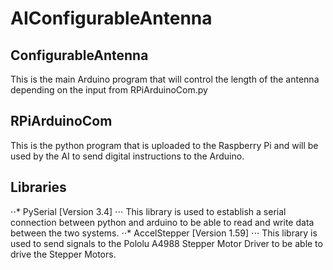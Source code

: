 # AIConfigurableAntenna

## ConfigurableAntenna
This is the main Arduino program that will control the length of the antenna depending on the input from RPiArduinoCom.py

## RPiArduinoCom
This is the python program that is uploaded to the Raspberry Pi and will be used by the AI to send digital instructions to the Arduino.

## Libraries
⋅⋅* PySerial [Version 3.4]
⋅⋅⋅ This library is used to establish a serial connection between python and arduino to be able to read and write data between the two systems.
⋅⋅* AccelStepper [Version 1.59] 
⋅⋅⋅ This library is used to send signals to the Pololu A4988 Stepper Motor Driver to be able to drive the Stepper Motors.
